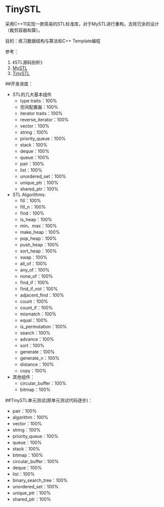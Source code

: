 TinySTL
=======
采用C++11实现一款简易的STL标准库，对于MySTL进行重构，去除冗余的设计（裁剪容器和算）。

目的：练习数据结构与算法和C++ Template编程

参考：
1. 《STL源码剖析》
2. [MySTL](https://github.com/Alinshans/MyTinySTL)
3. [TinySTL](https://github.com/zouxiaohang/TinySTL)

##开发进度：
* STL的几大基本组件
    * type traits：100%
    * 空间配置器：100%
    * iterator traits：100%
    * reverse_iterator：100%
    * vector：100%
    * string：100%
    * priority_queue：100%
    * stack：100%
    * deque：100%
    * queue：100%
    * pair：100%
    * list：100%
    * unordered_set：100%
    * unique_ptr：100%
    * shared_ptr：100%
* STL Algorithms:
    * fill：100%
    * fill_n：100%
    * find：100%
    * is_heap：100%
    * min、max：100%
    * make_heap：100%
    * pop_heap：100%
    * push_heap：100%
    * sort_heap：100%
    * swap：100%
    * all_of：100%
    * any_of：100%
    * none_of：100%
    * find_if：100%
    * find_if_not：100%
    * adjacent_find：100%
    * count：100%
    * count_if：100%
    * mismatch：100%
    * equal：100%
    * is_permutation：100%
    * search：100%
    * advance：100%
    * sort：100%
    * generate：100%
    * generate_n：100%
    * distance：100%
    * copy：100%
* 其他组件：
    * circular_buffer：100%
    * bitmap：100%

##TinySTL单元测试(原单元测试代码逐步)：
* pair：100%
* algorithm：100%
* vector：100%
* string：100%
* priority_queue：100%
* queue：100%
* stack：100%
* bitmap：100%
* circular_buffer：100%
* deque：100%
* list：100%
* binary_search_tree：100%
* unordered_set：100%
* unique_ptr：100%
* shared_ptr：100%

 
    
